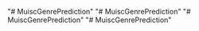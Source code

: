 "# MuiscGenrePrediction" 
"# MuiscGenrePrediction" 
"# MuiscGenrePrediction" 
"# MuiscGenrePrediction" 
